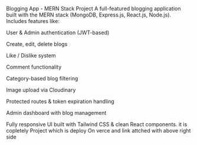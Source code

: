  Blogging App - MERN Stack Project
 A full-featured blogging application built with the MERN stack (MongoDB, Express.js, React.js, Node.js).
 Includes features like:

 User & Admin authentication (JWT-based)

 Create, edit, delete blogs

 Like / Dislike system

 Comment functionality

 Category-based blog filtering

 Image upload via Cloudinary

 Protected routes & token expiration handling

 Admin dashboard with blog management

Fully responsive UI built with Tailwind CSS & clean React components.
it is copletely Project which is deploy On verce and link attched with above right side
